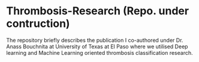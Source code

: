 # Thrombosis-Research (Repo. under contruction)

The repository briefly describes the publication I co-authored under Dr. Anass Bouchnita at University of Texas at El Paso where we utilised Deep learning and Machine Learning oriented thrombosis classification research.





